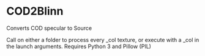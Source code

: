 # COD2Blinn
Converts COD specular to Source

Call on either a folder to process every _col texture, or execute with a _col in the launch arguments.
Requires Python 3 and Pillow (PIL)
